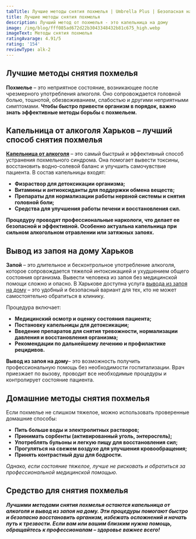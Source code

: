 ```yaml
---
tabTitle: Лучшие методы снятия похмелья | Umbrella Plus | Безопасная наркология
title: Лучшие методы снятия похмелья
description: Лучший метод от похмелья - это капельница на дому
image: /img/blog/fff085ad672d22b3043348432b81c675_high.webp
imageText: Методы снятия похмелья
ratingAvarage: 4.91/5
rating: '154'
reviewType: alk-2
---
```


## Лучшие методы снятия похмелья

**Похмелье** – это неприятное состояние, возникающее после чрезмерного употребления алкоголя. Оно сопровождается головной болью, тошнотой, обезвоживанием, слабостью и другими неприятными симптомами. **Чтобы быстро привести организм в порядок, важно знать эффективные методы борьбы с похмельем.**

## Капельница от алкоголя Харьков – лучший способ снятия похмелья

**[Капельница от алкоголя](https://umbrella-plus.com.ua/kiev/kapelnica_ot_alkogola_kiev/)** – это самый быстрый и эффективный способ устранения похмельного синдрома. Она помогает вывести токсины, восстановить водно-солевой баланс и улучшить самочувствие пациента. В состав капельницы входят:

* **Физраствор для детоксикации организма;**
* **Витамины и антиоксиданты для поддержки обмена веществ;**
* **Препараты для нормализации работы нервной системы и снятия головной боли;**
* **Средства для улучшения работы печени и восстановления сил.**

**Процедуру проводят профессиональные наркологи, что делает ее безопасной и эффективной. Особенно актуальна капельница при сильном алкогольном отравлении или затяжных запоях.**

## Вывод из запоя на дому Харьков

**Запой** – это длительное и бесконтрольное употребление алкоголя, которое сопровождается тяжелой интоксикацией и ухудшением общего состояния организма. Вывести человека из запоя без медицинской помощи сложно и опасно. В Харькове доступна услуга [вывода из запоя на дому](https://umbrella-plus.com.ua/kharkiv/vivod-iz-zapoia-kharkiv/) – это удобный и безопасный вариант для тех, кто не может самостоятельно обратиться в клинику.

Процедура включает:

* **Медицинский осмотр и оценку состояния пациента;**
* **Постановку капельницы для детоксикации;**
* **Введение препаратов для снятия тревожности, нормализации давления и восстановления организма;**
* **Рекомендации по дальнейшему лечению и профилактике рецидивов.**

**Вывод из запоя на дому**– это возможность получить профессиональную помощь без необходимости госпитализации. Врач приезжает по вызову, проводит все необходимые процедуры и контролирует состояние пациента.

## Домашние методы снятия похмелья

Если похмелье не слишком тяжелое, можно использовать проверенные домашние способы:

* **Пить больше воды и электролитных растворов;**
* **Принимать сорбенты (активированный уголь, энтеросгель);**
* **Употреблять бульоны и легкую пищу для восстановления сил;**
* **Прогуляться на свежем воздухе для улучшения кровообращения;**
* **Принять контрастный душ для бодрости.**

*Однако, если состояние тяжелое, лучше не рисковать и обратиться за профессиональной медицинской помощью.*

## Средство для снятия похмелья

***Лучшими методами снятия похмелья остаются капельница от алкоголя и вывод из запоя на дому. Эти процедуры помогают быстро и безопасно восстановить организм, избежать осложнений и начать путь к трезвости. Если вам или вашим близким нужна помощь, обращайтесь к профессионалам – здоровье важнее всего!***
